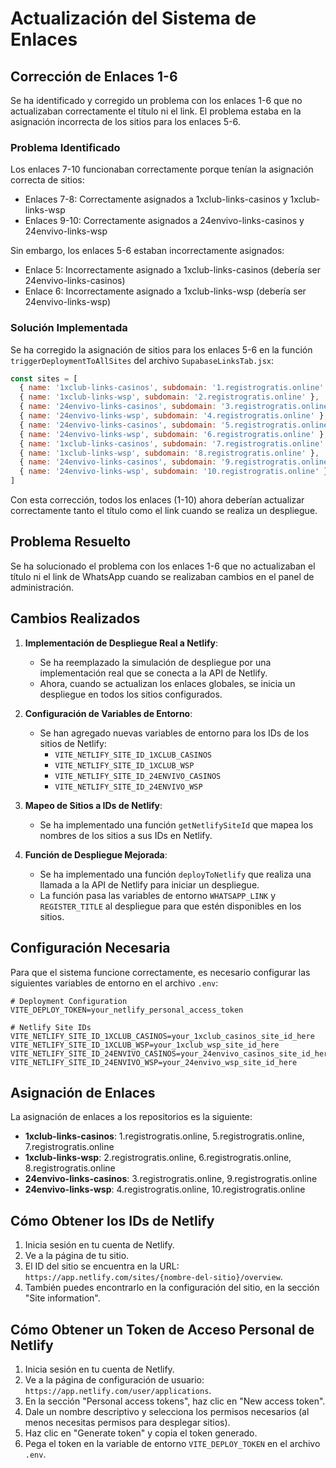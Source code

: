 # Actualización del Sistema de Enlaces

## Corrección de Enlaces 1-6

Se ha identificado y corregido un problema con los enlaces 1-6 que no actualizaban correctamente el título ni el link. El problema estaba en la asignación incorrecta de los sitios para los enlaces 5-6.

### Problema Identificado

Los enlaces 7-10 funcionaban correctamente porque tenían la asignación correcta de sitios:
- Enlaces 7-8: Correctamente asignados a 1xclub-links-casinos y 1xclub-links-wsp
- Enlaces 9-10: Correctamente asignados a 24envivo-links-casinos y 24envivo-links-wsp

Sin embargo, los enlaces 5-6 estaban incorrectamente asignados:
- Enlace 5: Incorrectamente asignado a 1xclub-links-casinos (debería ser 24envivo-links-casinos)
- Enlace 6: Incorrectamente asignado a 1xclub-links-wsp (debería ser 24envivo-links-wsp)

### Solución Implementada

Se ha corregido la asignación de sitios para los enlaces 5-6 en la función `triggerDeploymentToAllSites` del archivo `SupabaseLinksTab.jsx`:

```javascript
const sites = [
  { name: '1xclub-links-casinos', subdomain: '1.registrogratis.online' },
  { name: '1xclub-links-wsp', subdomain: '2.registrogratis.online' },
  { name: '24envivo-links-casinos', subdomain: '3.registrogratis.online' },
  { name: '24envivo-links-wsp', subdomain: '4.registrogratis.online' },
  { name: '24envivo-links-casinos', subdomain: '5.registrogratis.online' }, // Corregido
  { name: '24envivo-links-wsp', subdomain: '6.registrogratis.online' }, // Corregido
  { name: '1xclub-links-casinos', subdomain: '7.registrogratis.online' },
  { name: '1xclub-links-wsp', subdomain: '8.registrogratis.online' },
  { name: '24envivo-links-casinos', subdomain: '9.registrogratis.online' },
  { name: '24envivo-links-wsp', subdomain: '10.registrogratis.online' }
]
```

Con esta corrección, todos los enlaces (1-10) ahora deberían actualizar correctamente tanto el título como el link cuando se realiza un despliegue.

## Problema Resuelto

Se ha solucionado el problema con los enlaces 1-6 que no actualizaban el título ni el link de WhatsApp cuando se realizaban cambios en el panel de administración.

## Cambios Realizados

1. **Implementación de Despliegue Real a Netlify**:
   - Se ha reemplazado la simulación de despliegue por una implementación real que se conecta a la API de Netlify.
   - Ahora, cuando se actualizan los enlaces globales, se inicia un despliegue en todos los sitios configurados.

2. **Configuración de Variables de Entorno**:
   - Se han agregado nuevas variables de entorno para los IDs de los sitios de Netlify:
     - `VITE_NETLIFY_SITE_ID_1XCLUB_CASINOS`
     - `VITE_NETLIFY_SITE_ID_1XCLUB_WSP`
     - `VITE_NETLIFY_SITE_ID_24ENVIVO_CASINOS`
     - `VITE_NETLIFY_SITE_ID_24ENVIVO_WSP`

3. **Mapeo de Sitios a IDs de Netlify**:
   - Se ha implementado una función `getNetlifySiteId` que mapea los nombres de los sitios a sus IDs en Netlify.

4. **Función de Despliegue Mejorada**:
   - Se ha implementado una función `deployToNetlify` que realiza una llamada a la API de Netlify para iniciar un despliegue.
   - La función pasa las variables de entorno `WHATSAPP_LINK` y `REGISTER_TITLE` al despliegue para que estén disponibles en los sitios.

## Configuración Necesaria

Para que el sistema funcione correctamente, es necesario configurar las siguientes variables de entorno en el archivo `.env`:

```
# Deployment Configuration
VITE_DEPLOY_TOKEN=your_netlify_personal_access_token

# Netlify Site IDs
VITE_NETLIFY_SITE_ID_1XCLUB_CASINOS=your_1xclub_casinos_site_id_here
VITE_NETLIFY_SITE_ID_1XCLUB_WSP=your_1xclub_wsp_site_id_here
VITE_NETLIFY_SITE_ID_24ENVIVO_CASINOS=your_24envivo_casinos_site_id_here
VITE_NETLIFY_SITE_ID_24ENVIVO_WSP=your_24envivo_wsp_site_id_here
```

## Asignación de Enlaces

La asignación de enlaces a los repositorios es la siguiente:

- **1xclub-links-casinos**: 1.registrogratis.online, 5.registrogratis.online, 7.registrogratis.online
- **1xclub-links-wsp**: 2.registrogratis.online, 6.registrogratis.online, 8.registrogratis.online
- **24envivo-links-casinos**: 3.registrogratis.online, 9.registrogratis.online
- **24envivo-links-wsp**: 4.registrogratis.online, 10.registrogratis.online

## Cómo Obtener los IDs de Netlify

1. Inicia sesión en tu cuenta de Netlify.
2. Ve a la página de tu sitio.
3. El ID del sitio se encuentra en la URL: `https://app.netlify.com/sites/{nombre-del-sitio}/overview`.
4. También puedes encontrarlo en la configuración del sitio, en la sección "Site information".

## Cómo Obtener un Token de Acceso Personal de Netlify

1. Inicia sesión en tu cuenta de Netlify.
2. Ve a la página de configuración de usuario: `https://app.netlify.com/user/applications`.
3. En la sección "Personal access tokens", haz clic en "New access token".
4. Dale un nombre descriptivo y selecciona los permisos necesarios (al menos necesitas permisos para desplegar sitios).
5. Haz clic en "Generate token" y copia el token generado.
6. Pega el token en la variable de entorno `VITE_DEPLOY_TOKEN` en el archivo `.env`.